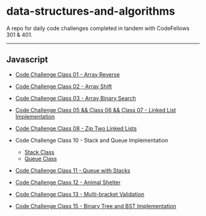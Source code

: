 # data-structures-and-algorithms

A repo for daily code challenges completed in tandem with CodeFellows 301 & 401.

---

## Javascript

* [Code Challenge Class 01 - Array Reverse](javascript/challenges/arrayReverse/array-reverse.js)

* [Code Challenge Class 02 - Array Shift](javascript/challenges/arrayShift/array-shift.js)

* [Code Challenge Class 03 - Array Binary Search](javascript/challenges/arrayBinarySearch/array-binary-search.js)

* [Code Challenge Class 05 && Class 06 && Class 07 - Linked List Implementation](javascript/data-structures/linkedList/linked-list.js)

* [Code Challenge Class 08 - Zip Two Linked Lists](/javascript/challenges/LLZip/ll-zip.js)

* Code Challenge Class 10 - Stack and Queue Implementation 
  - [Stack Class](javascript/data-structures/stacksAndQueues/stacks.js)
  - [Queue Class](javascript/data-structures/stacksAndQueues/queues.js)

* [Code Challenge Class 11 - Queue with Stacks](javascript/challenges/queueWithStacks/queue-with-stacks.js)

* [Code Challenge Class 12 - Animal Shelter](javascript/challenges/fifoAnimalShelter/fifo-animal-shelter.js)

* [Code Challenge Class 13 - Multi-bracket Validation](javascript/challenges/multiBracketValidation/multi-bracket-validation.js)

* [Code Challenge Class 15 - Binary Tree and BST Implementation](javascript/data-structures/tree/tree.js)